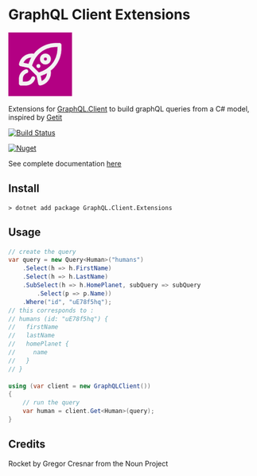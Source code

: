 # GraphQL Client Extensions

![logo](https://raw.githubusercontent.com/charlesdevandiere/graphql-client-extensions/master/logo.png)

Extensions for [GraphQL.Client](https://github.com/graphql-dotnet/graphql-client) to build graphQL queries from a C# model, inspired by [Getit](https://github.com/Revmaker/Getit)

[![Build Status](https://dev.azure.com/charlesdevandiere/charlesdevandiere/_apis/build/status/charlesdevandiere.graphql-client-extensions?branchName=master)](https://dev.azure.com/charlesdevandiere/charlesdevandiere/_build/latest?definitionId=1&branchName=master)

[![Nuget](https://img.shields.io/nuget/v/GraphQL.Client.Extensions.svg?color=blue&logo=nuget)](https://www.nuget.org/packages/GraphQL.Client.Extensions)

See complete documentation [here](https://charlesdevandiere.github.io/graphql-client-extensions/)

## Install

```batch
> dotnet add package GraphQL.Client.Extensions
```

## Usage

```csharp
// create the query
var query = new Query<Human>("humans")
    .Select(h => h.FirstName)
    .Select(h => h.LastName)
    .SubSelect(h => h.HomePlanet, subQuery => subQuery
        .Select(p => p.Name))
    .Where("id", "uE78f5hq");
// this corresponds to :
// humans (id: "uE78f5hq") {
//   firstName
//   lastName
//   homePlanet {
//     name
//   }
// }

using (var client = new GraphQLClient())
{
    // run the query
    var human = client.Get<Human>(query);
}
```

## Credits

Rocket by Gregor Cresnar from the Noun Project
